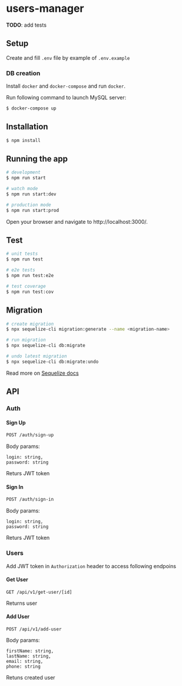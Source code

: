 # users-manager

**TODO**: add tests

## Setup

Create and fill `.env` file by example of `.env.example`


### DB creation

Install `docker` and `docker-compose` and run `docker`.

Run following command to launch MySQL server:

```bash
$ docker-compose up
```

## Installation

```bash
$ npm install
```

## Running the app

```bash
# development
$ npm run start

# watch mode
$ npm run start:dev

# production mode
$ npm run start:prod
```

Open your browser and navigate to http://localhost:3000/.

## Test

```bash
# unit tests
$ npm run test

# e2e tests
$ npm run test:e2e

# test coverage
$ npm run test:cov
```


## Migration

```bash
# create migration 
$ npx sequelize-cli migration:generate --name <migration-name>
```

```bash
# run migration
$ npx sequelize-cli db:migrate   
```

```bash
# undo latest migration
$ npx sequelize-cli db:migrate:undo
```

Read more on [Sequelize docs](https://sequelize.org/docs/v6/other-topics/migrations/)

## API

### Auth


#### Sign Up

```bash
POST /auth/sign-up
```

Body params:
```
login: string,
password: string
```

Returs JWT token

#### Sign In

```bash
POST /auth/sign-in
```

Body params:
```
login: string,
password: string
```

Returs JWT token

### Users

Add JWT token in `Authorization` header to access following endpoins

#### Get User

```
GET /api/v1/get-user/[id]
```

Returns user

#### Add User

```
POST /api/v1/add-user
```

Body params:
```
firstName: string,
lastName: string,
email: string,
phone: string 
```

Retuns created user

